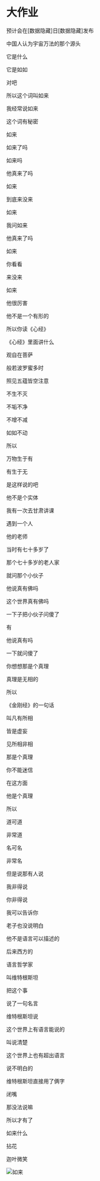 # 大作业

预计会在[数据隐藏]日[数据隐藏]发布

中国人认为宇宙万法的那个源头

它是什么

它是如如

对吧

所以这个词叫如来

我经常说如来 

这个词有秘密

如来 

如来了吗

如来吗

他真来了吗

如来

到底来没来

如来 

我问如来

他真来了吗

如来

你看看

来没来

如来

他很厉害

他不是一个有形的

所以你读《心经》

《心经》里面讲什么

观自在菩萨

般若波罗蜜多时

照见五蕴皆空注意

不生不灭

不垢不净

不增不减

如如不动

所以 

万物生于有

有生于无

是这样说的吧

他不是个实体

我有一次去甘肃讲课

遇到一个人 

他的老师

当时有七十多岁了

那个七十多岁的老人家

就问那个小伙子

他说真有佛吗

这个世界真有佛吗

一下子把小伙子问傻了

有 

他说真有吗

一下就问傻了

你想想那是个真理

真理是无相的

所以

《金刚经》的一句话

叫凡有所相

皆是虚妄

见所相非相

那是个真理

你不能迷信

在这方面

他是个真理

所以

道可道

非常道

名可名

非常名​

但是说那有人说 

我非得说

你非得说

我可以告诉你

老子也没说明白

他不是语言可以描述的

后来西方的

语言哲学家

叫维特根斯坦

把这个事

说了一句名言

维特根斯坦说

这个世界上有语言能说的

叫说清楚

这个世界上也有超出语言

说不明白的

维特根斯坦直接用了俩字

闭嘴

那没法说嘛

所以才有了

如来什么

拈花

迦叶微笑

![如来](https://www.ntet.cn/uploads/images/20230614/20230614095102_55520.png)